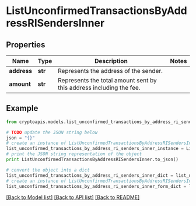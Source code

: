 # ListUnconfirmedTransactionsByAddressRISendersInner


## Properties
Name | Type | Description | Notes
------------ | ------------- | ------------- | -------------
**address** | **str** | Represents the address of the sender. | 
**amount** | **str** | Represents the total amount sent by this address including the fee. | 

## Example

```python
from cryptoapis.models.list_unconfirmed_transactions_by_address_ri_senders_inner import ListUnconfirmedTransactionsByAddressRISendersInner

# TODO update the JSON string below
json = "{}"
# create an instance of ListUnconfirmedTransactionsByAddressRISendersInner from a JSON string
list_unconfirmed_transactions_by_address_ri_senders_inner_instance = ListUnconfirmedTransactionsByAddressRISendersInner.from_json(json)
# print the JSON string representation of the object
print ListUnconfirmedTransactionsByAddressRISendersInner.to_json()

# convert the object into a dict
list_unconfirmed_transactions_by_address_ri_senders_inner_dict = list_unconfirmed_transactions_by_address_ri_senders_inner_instance.to_dict()
# create an instance of ListUnconfirmedTransactionsByAddressRISendersInner from a dict
list_unconfirmed_transactions_by_address_ri_senders_inner_form_dict = list_unconfirmed_transactions_by_address_ri_senders_inner.from_dict(list_unconfirmed_transactions_by_address_ri_senders_inner_dict)
```
[[Back to Model list]](../README.md#documentation-for-models) [[Back to API list]](../README.md#documentation-for-api-endpoints) [[Back to README]](../README.md)


